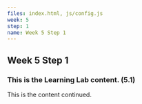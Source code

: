 ```yaml
---
files: index.html, js/config.js
week: 5
step: 1
name: Week 5 Step 1
---
```


## Week 5 Step 1

### This is the Learning Lab content. (5.1)

This is the content continued.
